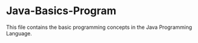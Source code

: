 # Java-Basics-Program
This file contains the basic programming concepts in the Java Programming Language.
